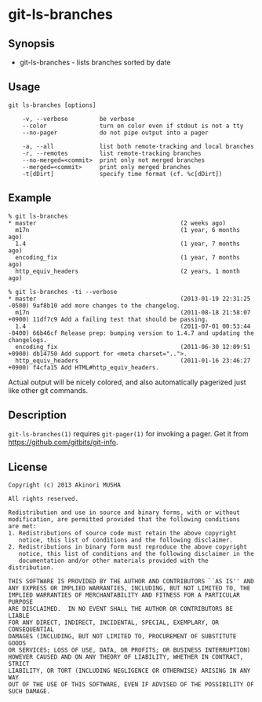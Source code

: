 git-ls-branches
===============

Synopsis
--------

* git-ls-branches - lists branches sorted by date

Usage
-----

    git ls-branches [options]

        -v, --verbose         be verbose
        --color               turn on color even if stdout is not a tty
        --no-pager            do not pipe output into a pager

        -a, --all             list both remote-tracking and local branches
        -r, --remotes         list remote-tracking branches
        --no-merged=<commit>  print only not merged branches
        --merged=<commit>     print only merged branches
        -t[dDirt]             specify time format (cf. %c[dDirt])

Example
-------

    % git ls-branches
    * master                                         (2 weeks ago)
      m17n                                           (1 year, 6 months ago)
      1.4                                            (1 year, 7 months ago)
      encoding_fix                                   (1 year, 7 months ago)
      http_equiv_headers                             (2 years, 1 month ago)

    % git ls-branches -ti --verbose
    * master                                         (2013-01-19 22:31:25 -0500) 9af8b10 add more changes to the changelog. 
      m17n                                           (2011-08-18 21:58:07 +0900) 11df7c9 Add a failing test that should be passing. 
      1.4                                            (2011-07-01 00:53:44 -0400) 66b46cf Release prep: bumping version to 1.4.7 and updating the changelogs. 
      encoding_fix                                   (2011-06-30 12:09:51 +0900) db14750 Add support for <meta charset="..">. 
      http_equiv_headers                             (2011-01-16 23:46:27 +0900) f4cfa15 Add HTML#http_equiv_headers. 

Actual output will be nicely colored, and also automatically
pagerized just like other git commands.

Description
-----------

`git-ls-branches(1)` requires `git-pager(1)` for invoking a pager.
Get it from <https://github.com/gitbits/git-info>.

License
-------

	Copyright (c) 2013 Akinori MUSHA

	All rights reserved.

	Redistribution and use in source and binary forms, with or without
	modification, are permitted provided that the following conditions
	are met:
	1. Redistributions of source code must retain the above copyright
	   notice, this list of conditions and the following disclaimer.
	2. Redistributions in binary form must reproduce the above copyright
	   notice, this list of conditions and the following disclaimer in the
	   documentation and/or other materials provided with the distribution.

	THIS SOFTWARE IS PROVIDED BY THE AUTHOR AND CONTRIBUTORS ``AS IS'' AND
	ANY EXPRESS OR IMPLIED WARRANTIES, INCLUDING, BUT NOT LIMITED TO, THE
	IMPLIED WARRANTIES OF MERCHANTABILITY AND FITNESS FOR A PARTICULAR PURPOSE
	ARE DISCLAIMED.  IN NO EVENT SHALL THE AUTHOR OR CONTRIBUTORS BE LIABLE
	FOR ANY DIRECT, INDIRECT, INCIDENTAL, SPECIAL, EXEMPLARY, OR CONSEQUENTIAL
	DAMAGES (INCLUDING, BUT NOT LIMITED TO, PROCUREMENT OF SUBSTITUTE GOODS
	OR SERVICES; LOSS OF USE, DATA, OR PROFITS; OR BUSINESS INTERRUPTION)
	HOWEVER CAUSED AND ON ANY THEORY OF LIABILITY, WHETHER IN CONTRACT, STRICT
	LIABILITY, OR TORT (INCLUDING NEGLIGENCE OR OTHERWISE) ARISING IN ANY WAY
	OUT OF THE USE OF THIS SOFTWARE, EVEN IF ADVISED OF THE POSSIBILITY OF
	SUCH DAMAGE.
